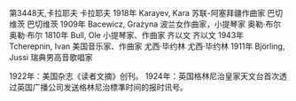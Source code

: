 第3448天,卡拉耶夫
卡拉耶夫 1918年
Karayev, Kara 苏联-阿塞拜疆作曲家
巴切维茨
巴切维茨 1909年
Bacewicz, Grażyna 波兰女作曲家，小提琴家
奥勒·布尔
奥勒·布尔 1810年
Bull, Ole 小提琴家、作曲家
齐以文
齐以文 1943年
Tcherepnin, Ivan 美国音乐家、作曲家
尤西·毕约林
尤西·毕约林 1911年
Björling, Jussi 瑞典男高音歌唱家

1922年：美国杂志《读者文摘》创刊。
1924年：英国格林尼治皇家天文台首次透过英国广播公司发送格林尼治標準时间的报时讯号。